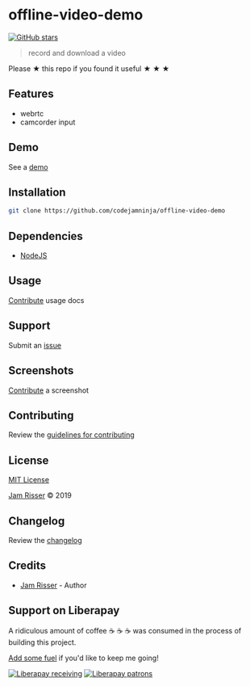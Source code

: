 # offline-video-demo

[![GitHub stars](https://img.shields.io/github/stars/codejamninja/offline-video-demo.svg?style=social&label=Stars)](https://github.com/codejamninja/offline-video-demo)

> record and download a video

Please ★ this repo if you found it useful ★ ★ ★


## Features

* webrtc
* camcorder input


## Demo

See a [demo](https://example.com)


## Installation

```sh
git clone https://github.com/codejamninja/offline-video-demo
```


## Dependencies

* [NodeJS](https://nodejs.org)


## Usage

[Contribute](https://github.com/codejamninja/offline-video-demo/blob/master/CONTRIBUTING.md) usage docs


## Support

Submit an [issue](https://github.com/codejamninja/offline-video-demo/issues/new)


## Screenshots

[Contribute](https://github.com/codejamninja/offline-video-demo/blob/master/CONTRIBUTING.md) a screenshot


## Contributing

Review the [guidelines for contributing](https://github.com/codejamninja/offline-video-demo/blob/master/CONTRIBUTING.md)


## License

[MIT License](https://github.com/codejamninja/offline-video-demo/blob/master/LICENSE)

[Jam Risser](https://codejam.ninja) © 2019


## Changelog

Review the [changelog](https://github.com/codejamninja/offline-video-demo/blob/master/CHANGELOG.md)


## Credits

* [Jam Risser](https://codejam.ninja) - Author


## Support on Liberapay

A ridiculous amount of coffee ☕ ☕ ☕ was consumed in the process of building this project.

[Add some fuel](https://liberapay.com/codejamninja/donate) if you'd like to keep me going!

[![Liberapay receiving](https://img.shields.io/liberapay/receives/codejamninja.svg?style=flat-square)](https://liberapay.com/codejamninja/donate)
[![Liberapay patrons](https://img.shields.io/liberapay/patrons/codejamninja.svg?style=flat-square)](https://liberapay.com/codejamninja/donate)
